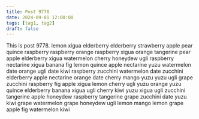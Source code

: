 ```yaml
---
title: Post 9778
date: 2024-09-01 12:00:00
tags: [tag1, tag2]
draft: false
---
```

This is post 9778.
lemon
xigua
elderberry
elderberry
strawberry
apple
pear
quince
raspberry
raspberry
orange
raspberry
xigua
orange
tangerine
pear
apple
elderberry
xigua
watermelon
cherry
honeydew
ugli
raspberry
nectarine
xigua
banana
fig
lemon
quince
apple
nectarine
yuzu
watermelon
date
orange
ugli
date
kiwi
raspberry
zucchini
watermelon
date
zucchini
elderberry
apple
nectarine
orange
date
cherry
mango
yuzu
yuzu
ugli
grape
zucchini
raspberry
fig
apple
xigua
lemon
cherry
ugli
yuzu
orange
yuzu
quince
elderberry
banana
xigua
ugli
cherry
kiwi
yuzu
xigua
ugli
zucchini
tangerine
apple
honeydew
raspberry
tangerine
grape
zucchini
date
yuzu
kiwi
grape
watermelon
grape
honeydew
ugli
lemon
mango
lemon
grape
apple
fig
watermelon
kiwi
